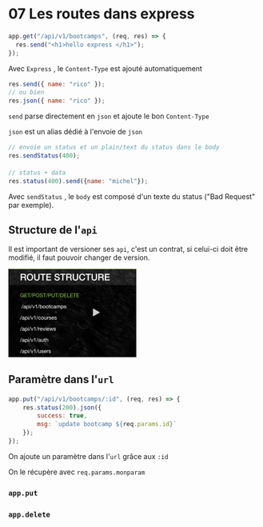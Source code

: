 # 07 Les routes dans express

```js
app.get("/api/v1/bootcamps", (req, res) => {    
  res.send("<h1>hello express </h1>");
});
```

Avec `Express` , le `Content-Type` est ajouté automatiquement

```js
res.send({ name: "rico" });
// ou bien
res.json({ name: "rico" });
```

`send` parse directement en `json` et ajoute le bon `Content-Type`

`json` est un alias dédié à l'envoie de `json`

```js
// envoie un status et un plain/text du status dans le body
res.sendStatus(400);

// status + data
res.status(400).send({name: "michel"});
```

Avec `sendStatus` , le `body` est composé d'un texte du status ("Bad Request" par exemple).

## Structure de l'`api`

Il est important de versioner ses `api`, c'est un contrat, si celui-ci doit être modifié, il faut pouvoir changer de version.

<img src="assets/Screenshot 2020-05-04 at 15.16.44.png" alt="Screenshot 2020-05-04 at 15.16.44" style="zoom:25%;" />

## Paramètre dans l'`url`

```js
app.put("/api/v1/bootcamps/:id", (req, res) => {
    res.status(200).json({
        success: true,
        msg: `update bootcamp ${req.params.id}`
    });
});
```

On ajoute un paramètre dans l'`url` grâce aux `:id`

On le récupère avec `req.params.monparam`

### `app.put`

### `app.delete`

